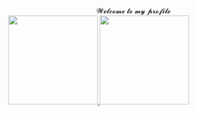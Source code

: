 <center> 𝓦𝓮𝓵𝓬𝓸𝓶𝓮 𝓽𝓸 𝓶𝔂 𝓹𝓻𝓸𝓯𝓲𝓵𝓮 </center>


<div align="">
<a href="https://github.com/viniciusnwm">
<img height="180em" src="https://github-readme-stats.vercel.app/api?username=viniciusnwm&show_icons=true&theme=dark&include_all_commits=true&count_private=true"/>
<img height="180em" src="https://github-readme-stats.vercel.app/api/top-langs/?username=viniciusnwm&layout=compact&langs_count=7&theme=dark"/>
</div>

  
